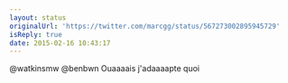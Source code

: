 ```yaml
---
layout: status
originalUrl: 'https://twitter.com/marcgg/status/567273002895945729'
isReply: true
date: 2015-02-16 10:43:17
---
```


@watkinsmw @benbwn Ouaaaais j'adaaaapte quoi
